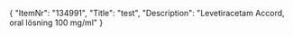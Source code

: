 {
  "ItemNr": "134991",
  "Title": "test",
  "Description": "Levetiracetam Accord, oral lösning 100 mg/ml"
}